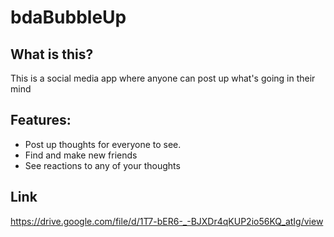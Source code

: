 # bdaBubbleUp

## What is this?
This is a social media app where anyone can post up what's going in their mind

## Features:
* Post up thoughts for everyone to see.
* Find and make new friends
* See reactions to any of your thoughts


## Link
https://drive.google.com/file/d/1T7-bER6-_-BJXDr4qKUP2io56KQ_atIg/view

